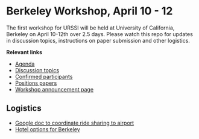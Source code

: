 
# Berkeley Workshop, April 10 - 12

The first workshop for URSSI will be held at University of California, Berkeley on April 10-12th over 2.5 days. Please watch this repo for updates in discussion topics, instructions on paper submission and other logistics.

**Relevant links**

- [Agenda](https://github.com/si2-urssi/berkeley_workshop/blob/master/agenda.md)
- [Discussion topics](https://github.com/si2-urssi/berkeley_workshop/issues?q=is%3Aissue+is%3Aopen+label%3A%22breakout+discussion%22)
- [Confirmed participants](https://github.com/si2-urssi/berkeley_workshop/blob/master/participants.csv)
- [Positions papers](position-paper)
- [Workshop announcement page](http://urssi.us/workshops/berkeley/)

## Logistics

- [Google doc to coordinate ride sharing to airport](https://docs.google.com/document/d/1UgJDJuYhEcBkK0XQc-rnzzah_lNFcu4KqQIiSuTSCkE/edit?usp=sharing)
- [Hotel options for Berkeley](Berkeley_Hotel_Guide.pdf)